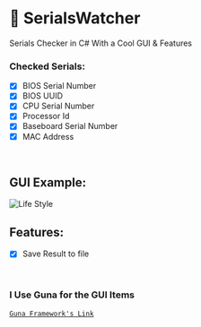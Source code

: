 # 💎 SerialsWatcher
Serials Checker in C# With a Cool GUI &amp; Features
</br>
### Checked Serials:
- [x] BIOS Serial Number
- [X] BIOS UUID
- [x] CPU Serial Number
- [X] Processor Id
- [X] Baseboard Serial Number
- [X] MAC Address
</br>

## GUI Example:
![Life Style](https://i.imgur.com/Yxl1LoT.png)
</br>

## Features:
- [x] Save Result to file
</br>

### I Use Guna for the GUI Items
[`Guna Framework's Link`](https://gunaui.com/)

